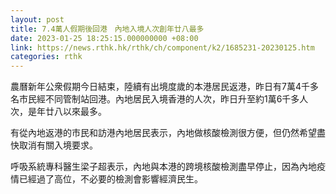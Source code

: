 ```yaml
---
layout: post
title: 7.4萬人假期後回港　內地入境人次創年廿八最多
date: 2023-01-25 18:25:15.000000000 +08:00
link: https://news.rthk.hk/rthk/ch/component/k2/1685231-20230125.htm
categories: rthk
---
```


農曆新年公衆假期今日結束，陸續有出境度歲的本港居民返港，昨日有7萬4千多名市民經不同管制站回港。內地居民入境香港的人次，昨日升至約1萬6千多人次，是年廿八以來最多。

有從內地返港的市民和訪港內地居民表示，內地做核酸檢測很方便，但仍然希望盡快取消有關入境要求。

呼吸系統專科醫生梁子超表示，內地與本港的跨境核酸檢測盡早停止，因為內地疫情已經過了高位，不必要的檢測會影響經濟民生。
